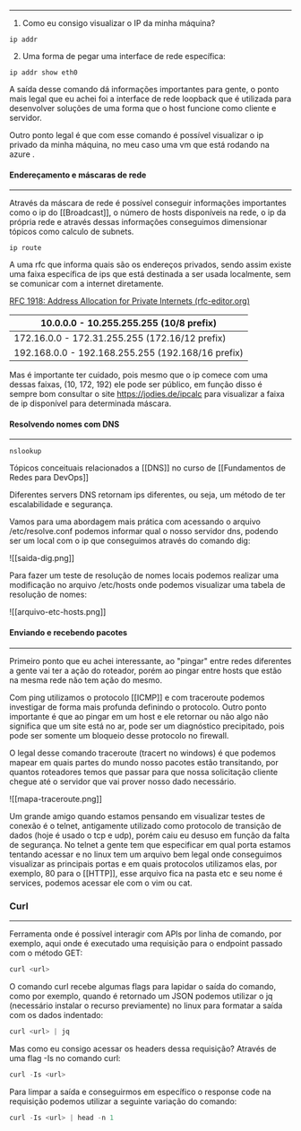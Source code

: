 ---------------



1. Como eu consigo visualizar o IP da minha máquina? 
```
ip addr
```

2. Uma forma de pegar uma interface de rede específica:
```
ip addr show eth0
```

A saída desse comando dá informações importantes para gente, o ponto mais legal que eu achei foi a interface de rede loopback que é utilizada para desenvolver soluções de uma forma que o host funcione como cliente e servidor. 

Outro ponto legal é que com esse comando é possível visualizar o ip privado da minha máquina, no meu caso uma vm que está rodando na azure . 
#### Endereçamento e máscaras de rede 
-------
Através da máscara de rede é possível conseguir informações importantes como o ip do [[Broadcast]], o número de hosts disponíveis na rede, o ip da própria rede e através dessas informações conseguimos dimensionar tópicos como calculo de subnets. 

```
ip route 
```

A uma rfc que informa quais são os endereços privados, sendo assim existe uma faixa específica de ips que está destinada a ser usada localmente, sem se comunicar com a internet diretamente. 

[RFC 1918: Address Allocation for Private Internets (rfc-editor.org)](https://www.rfc-editor.org/rfc/rfc1918)

| 10.0.0.0        -   10.255.255.255  (10/8 prefix)       |
| ------------------------------------------------------- |
| 172.16.0.0      -   172.31.255.255  (172.16/12 prefix)  |
| 192.168.0.0     -   192.168.255.255 (192.168/16 prefix) |

Mas é importante ter cuidado, pois mesmo que o ip comece com uma dessas faixas, (10, 172, 192) ele pode ser público, em função disso é sempre bom consultar o site https://jodies.de/ipcalc para visualizar a faixa de ip disponível para determinada máscara. 

#### Resolvendo nomes com DNS
------

```
nslookup 
```

Tópicos conceituais relacionados a [[DNS]] no curso de [[Fundamentos de Redes para DevOps]]

Diferentes servers DNS retornam ips diferentes, ou seja, um método de ter escalabilidade e segurança. 

Vamos para uma abordagem mais prática com acessando o arquivo /etc/resolve.conf podemos informar qual o nosso servidor dns, podendo ser um local com o ip que conseguimos através do comando dig: 

![[saida-dig.png]]

Para fazer um teste de resolução de nomes locais podemos realizar uma modificação no arquivo /etc/hosts onde podemos visualizar uma tabela de resolução de nomes: 

![[arquivo-etc-hosts.png]]

#### Enviando e recebendo pacotes 
-------
Primeiro ponto que eu achei interessante, ao "pingar" entre redes diferentes a gente vai ter a ação do roteador, porém ao pingar entre hosts que estão na mesma rede não tem ação do mesmo. 

Com ping utilizamos o protocolo [[ICMP]] e com traceroute podemos investigar de forma mais profunda definindo o protocolo. Outro ponto importante é que ao pingar em um host e ele retornar ou não algo não significa que um site está no ar, pode ser um diagnóstico precipitado, pois pode ser somente um bloqueio desse protocolo no firewall. 

O legal desse comando traceroute (tracert no windows) é que podemos mapear em quais partes do mundo nosso pacotes estão transitando, por quantos roteadores temos que passar para que nossa solicitação cliente chegue até o servidor que vai prover nosso dado necessário. 

![[mapa-traceroute.png]]

Um grande amigo quando estamos pensando em visualizar testes de conexão é o telnet, antigamente utilizado como protocolo de transição de dados (hoje é usado o tcp e udp), porém caiu eu desuso em função da falta de segurança. No telnet a gente tem que especificar em qual porta estamos tentando acessar e no linux tem um arquivo bem legal onde conseguimos visualizar as principais portas e em quais protocolos utilizamos elas, por exemplo, 80 para o [[HTTP]], esse arquivo fica na pasta etc e seu nome é services, podemos acessar ele com o vim ou cat. 

### Curl
---

Ferramenta onde é possível interagir com APIs por linha de comando, por exemplo, aqui onde é executado uma requisição para o endpoint passado com o método GET:

```jsx
curl <url> 
```

O comando curl recebe algumas flags para lapidar o saída do comando, como por exemplo, quando é retornado um JSON podemos utilizar o jq (necessário instalar o recurso previamente) no linux para formatar a saída com os dados indentado:

```jsx
curl <url> | jq
```

Mas como eu consigo acessar os headers dessa requisição? Através de uma flag -Is no comando curl: 

```jsx
curl -Is <url> 
```
Para limpar a saída e conseguirmos em específico o response code na requisição podemos utilizar a seguinte variação do comando: 

```jsx
curl -Is <url> | head -n 1 
```

